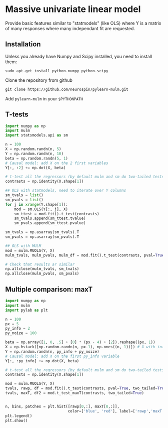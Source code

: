 Massive univariate linear model
===============================

Provide basic features similar to "statmodels" (like OLS) where Y is a matrix of
many responses where many independant fit are requested.


Installation
------------
Unless you already have Numpy and Scipy installed, you need to install them:

```
sudo apt-get install python-numpy python-scipy
```

Clone the repository from github
```
git clone https://github.com/neurospin/pylearn-mulm.git
```

Add `pylearn-mulm` in your `$PYTHONPATH`

T-tests
-------


```python
import numpy as np
import mulm
import statsmodels.api as sm

n = 100
X = np.random.randn(n, 5)
Y = np.random.randn(n, 10)
beta = np.random.randn(5, 1)
# Causal model: add X on the 2 first variables
Y[:, :2] += np.dot(X, beta)

# t-test all the regressors (by default mulm and sm do two-tailed tests)
contrasts = np.identity(X.shape[1])

## OLS with statmodels, need to iterate over Y columns
sm_tvals = list()
sm_pvals = list()
for j in xrange(Y.shape[1]):
    mod = sm.OLS(Y[:, j], X)
    sm_ttest = mod.fit().t_test(contrasts)
    sm_tvals.append(sm_ttest.tvalue)
    sm_pvals.append(sm_ttest.pvalue)

sm_tvals = np.asarray(sm_tvals).T
sm_pvals = np.asarray(sm_pvals).T

## OLS with MULM
mod = mulm.MUOLS(Y, X)
mulm_tvals, mulm_pvals, mulm_df = mod.fit().t_test(contrasts, pval=True, two_tailed=True)

# Check that results ar similar
np.allclose(mulm_tvals, sm_tvals)
np.allclose(mulm_pvals, sm_pvals)
```

Multiple comparison: maxT
-------------------------


```python
import numpy as np
import mulm
import pylab as plt

n = 100
px = 5
py_info = 2
py_noize = 100

beta = np.array([1, 0, .5] + [0] * (px - 4) + [2]).reshape((px, 1))
X = np.hstack([np.random.randn(n, px-1), np.ones((n, 1))]) # X with intercept
Y = np.random.randn(n, py_info + py_noize)
# Causal model: add X on the first py_info variable
Y[:, :py_info] += np.dot(X, beta)

# t-test all the regressors (by default mulm and sm do two-tailed tests)
contrasts = np.identity(X.shape[1])

mod = mulm.MUOLS(Y, X)
tvals, rawp, df = mod.fit().t_test(contrasts, pval=True, two_tailed=True)
tvals, maxT, df2 = mod.t_test_maxT(contrasts, two_tailed=True)


n, bins, patches = plt.hist([rawp[0,:], maxT[0,:]],
                            color=['blue', 'red'], label=['rawp','maxT'])
plt.legend()
plt.show()
```

